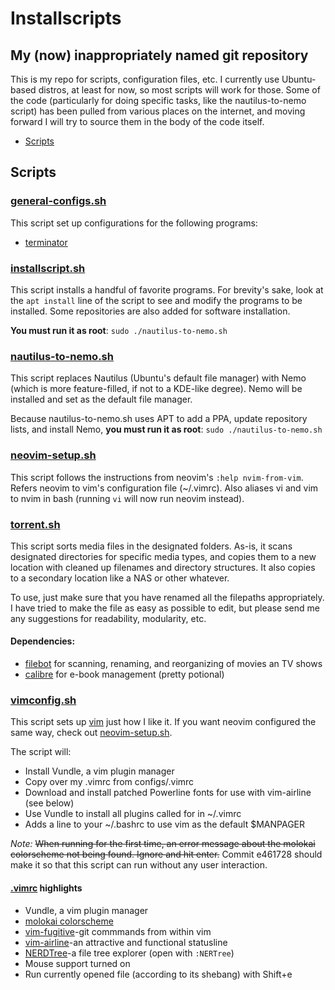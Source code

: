 # Installscripts
## My (now) inappropriately named git repository
This is my repo for scripts, configuration files, etc. I currently use Ubuntu-based distros, at least for now, so most scripts will work for those. Some of the code (particularly for doing specific tasks, like the nautilus-to-nemo script) has been pulled from various places on the internet, and moving forward I will try to source them in the body of the code itself.

* [Scripts](#scripts)

## Scripts

### [general-configs.sh](general-configs.sh)
This script set up configurations for the following programs:
* [terminator](https://en.wikipedia.org/wiki/Terminator_(terminal_emulator))

### [installscript.sh](installscript.sh)
This script installs a handful of favorite programs. For brevity's sake, look at the `apt install` line of the script to see and modify the programs to be installed. Some repositories are also added for software installation.

**You must run it as root**: `sudo ./nautilus-to-nemo.sh`

### [nautilus-to-nemo.sh](nautilus-to-nemo.sh)
This script replaces Nautilus (Ubuntu's default file manager) with Nemo (which is more feature-filled, if not to a KDE-like degree). Nemo will be installed and set as the default file manager.

Because nautilus-to-nemo.sh uses APT to add a PPA, update repository lists, and install Nemo, **you must run it as root**: `sudo ./nautilus-to-nemo.sh`

### [neovim-setup.sh](neovim-setup.sh)
This script follows the instructions from neovim's `:help nvim-from-vim`. Refers neovim to vim's configuration file (~/.vimrc). Also aliases vi and vim to nvim in bash (running `vi` will now run neovim instead).

### [torrent.sh](torrent.sh)
This script sorts media files in the designated folders. As-is, it scans designated directories for specific media types, and copies them to a new location with cleaned up filenames and directory structures. It also copies to a secondary location like a NAS or other whatever.

To use, just make sure that you have renamed all the filepaths appropriately. I have tried to make the file as easy as possible to edit, but please send me any suggestions for readability, modularity, etc.

#### Dependencies:
* [filebot](http://www.filebot.net/) for scanning, renaming, and reorganizing of movies an TV shows
* [calibre](https://calibre-ebook.com/) for e-book management (pretty potional)

### [vimconfig.sh](vimconfig.sh)
This script sets up [vim](http://www.vim.org/) just how I like it. If you want neovim configured the same way, check out [neovim-setup.sh](#neovim\-setup.sh).

The script will:
* Install Vundle, a vim plugin manager
* Copy over my .vimrc from configs/.vimrc
* Download and install patched Powerline fonts for use with vim-airline (see below)
* Use Vundle to install all plugins called for in ~/.vimrc
* Adds a line to your ~/.bashrc to use vim as the default $MANPAGER

*Note:* ~~When running for the first time, an error message about the molokai colorscheme not being found. Ignore and hit enter.~~ Commit e461728 should make it so that this script can run without any user interaction.

#### [.vimrc](configs/.vimrc) highlights
* Vundle, a vim plugin manager
* [molokai colorscheme](https://github.com/tomasr/molokai)
* [vim-fugitive](https://github.com/tpope/vim-fugitive)-git commmands from within vim
* [vim-airline](https://github.com/vim-airline/vim-airline)-an attractive and functional statusline
* [NERDTree](https://github.com/scrooloose/nerdtree)-a file tree explorer (open with `:NERTree`)
* Mouse support turned on
* Run currently opened file (according to its shebang) with Shift+e
